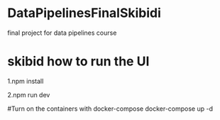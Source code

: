 # DataPipelinesFinalSkibidi
final project for data pipelines course

# skibid how to run the UI
1.npm install

2.npm run dev

#Turn on the containers with docker-compose
docker-compose up -d